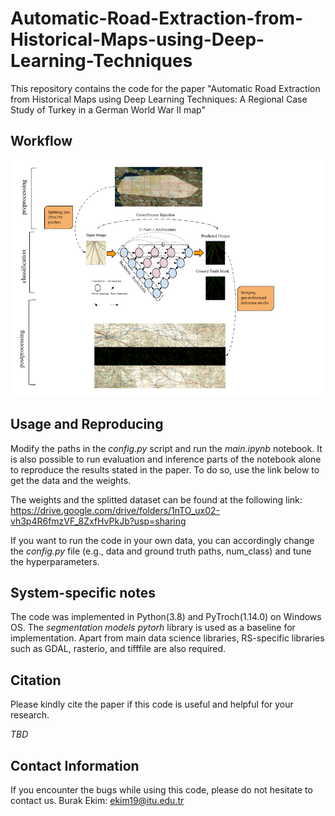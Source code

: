 # Automatic-Road-Extraction-from-Historical-Maps-using-Deep-Learning-Techniques
This repository contains the code for the paper "Automatic Road Extraction from Historical Maps using Deep Learning Techniques: A Regional Case Study of Turkey in a German World War II map"

Workflow
---------------------
![alt text](./framework_.png)


Usage and Reproducing 
---------------------

Modify the paths in the *config.py* script and run the *main.ipynb* notebook. It is also possible to run evaluation and inference parts of the notebook alone to reproduce the results stated in the paper. To do so, use the link below to get the data and the weights. 

The weights and the splitted dataset can be found at the following link:   
https://drive.google.com/drive/folders/1nTO_ux02-vh3p4R6fmzVF_8ZxfHvPkJb?usp=sharing

If you want to run the code in your own data, you can accordingly change the *config.py* file (e.g., data and ground truth paths, num_class) and tune the hyperparameters.


System-specific notes
---------------------

The code was implemented in Python(3.8) and PyTroch(1.14.0) on Windows OS. The *segmentation models pytorh* library is used as a baseline for implementation. Apart from main data science libraries, RS-specific libraries such as GDAL, rasterio, and tifffile are also required. 


Citation
---------------------

Please kindly cite the paper if this code is useful and helpful for your research.

*TBD*


Contact Information
--------------------
If you encounter the bugs while using this code, please do not hesitate to contact us.
Burak Ekim: ekim19@itu.edu.tr<br>

